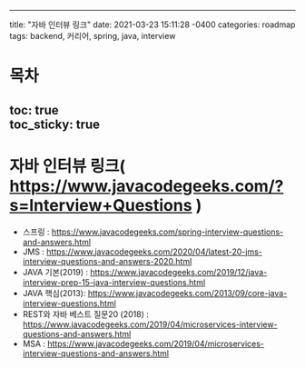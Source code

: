 
---
title: "자바 인터뷰 링크"
date: 2021-03-23 15:11:28 -0400
categories: roadmap
tags: backend, 커리어, spring, java, interview
# 목차
toc: true  
toc_sticky: true 
---
# 자바 인터뷰 링크( https://www.javacodegeeks.com/?s=Interview+Questions )
- 스프링 : https://www.javacodegeeks.com/spring-interview-questions-and-answers.html
- JMS : https://www.javacodegeeks.com/2020/04/latest-20-jms-interview-questions-and-answers-2020.html
- JAVA 기본(2019) : https://www.javacodegeeks.com/2019/12/java-interview-prep-15-java-interview-questions.html
- JAVA 핵심(2013): https://www.javacodegeeks.com/2013/09/core-java-interview-questions.html
- REST와 자바 베스트 질문20 (2018) : https://www.javacodegeeks.com/2019/04/microservices-interview-questions-and-answers.html
- MSA : https://www.javacodegeeks.com/2019/04/microservices-interview-questions-and-answers.html
